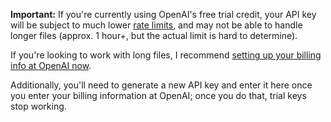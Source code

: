 **Important:** If you're currently using OpenAI's free trial credit, your API key will be subject to much lower [rate limits](https://platform.openai.com/account/rate-limits), and may not be able to handle longer files (approx. 1 hour+, but the actual limit is hard to determine). 

If you're looking to work with long files, I recommend [setting up your billing info at OpenAI now](https://platform.openai.com/account/billing/overview).

Additionally, you'll need to generate a new API key and enter it here once you enter your billing information at OpenAI; once you do that, trial keys stop working.